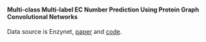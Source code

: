 #### Multi-class Multi-label EC Number Prediction Using Protein Graph Convolutional Networks

Data source is Enzynet, <a href="https://peerj.com/articles/4750/">paper</a> and <a href="https://github.com/shervinea/enzynet">code</a>.
